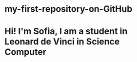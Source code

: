 # my-first-repository-on-GitHub
# Hi! I'm Sofia, I am a student in Leonard de Vinci in Science Computer
